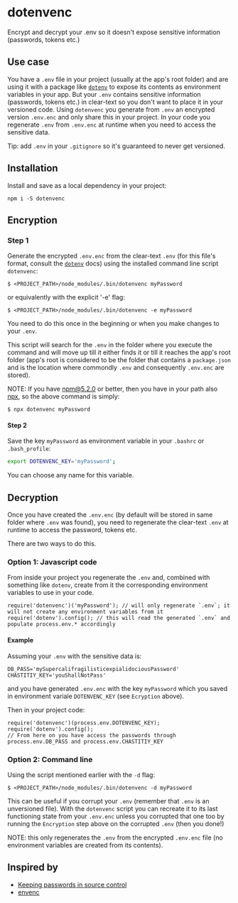 # dotenvenc

  Encrypt and decrypt your .env so it doesn't expose sensitive information (passwords, tokens etc.)

## Use case

You have a `.env` file in your project (usually at the app's root folder) and are using it with a package
like [`dotenv`](https://www.npmjs.com/package/dotenv) to expose its contents as environment variables in your app.
But your `.env` contains sensitive information (passwords, tokens etc.) in clear-text so you don't want to place it in
your versioned code. Using `dotenvenc` you generate from `.env` an encrypted version `.env.enc` and only share
this in your project. In your code you regenerate `.env` from `.env.enc` at runtime when you need to access the sensitive data.

Tip: add `.env` in your `.gitignore` so it's guaranteed to never get versioned.

## Installation

Install and save as a local dependency in your project:
```
npm i -S dotenvenc
```

## Encryption

### Step 1

Generate the encrypted `.env.enc` from the clear-text `.env` (for this file's format, consult the [`dotenv`](https://www.npmjs.com/package/dotenv) docs)
using the installed command line script `dotenvenc`:

```
$ <PROJECT_PATH>/node_modules/.bin/dotenvenc myPassword
```
or equivalently with the explicit '-e' flag:
```
$ <PROJECT_PATH>/node_modules/.bin/dotenvenc -e myPassword
```

You need to do this once in the beginning or when you make changes to your `.env`.

This script will search for the `.env` in the folder where you execute the command and will move up till it either finds it
or till it reaches the app's root folder (app's root is considered to be the folder that contains a `package.json` and
is the location where commondly `.env` and consequently `.env.enc` are stored).

NOTE: If you have npm@5.2.0 or better, then you have in your path also [npx](https://www.npmjs.com/package/npx), so the above command is simply:
```
$ npx dotenvenc myPassword
```

#### Step 2

Save the key `myPassword` as environment variable in your `.bashrc` or `.bash_profile`:
```bash
export DOTENVENC_KEY='myPassword';
```

You can choose any name for this variable.

## Decryption

Once you have created the `.env.enc` (by default will be stored in same folder where `.env` was found), you need to
regenerate the clear-text `.env` at runtime to access the password, tokens etc.

There are two ways to do this.

### Option 1: Javascript code

From inside your project you regenerate the `.env` and, combined with something like `dotenv`, create from it the
corresponding environment variables to use in your code.
```
require('dotenvenc')('myPassword'); // will only regenerate `.env`; it will not create any environment variables from it
require('dotenv').config(); // this will read the generated `.env` and populate process.env.* accordingly
```

#### Example

Assuming your `.env` with the sensitive data is:
```
DB_PASS='mySupercalifragilisticexpialidociousPassword'
CHASTITIY_KEY='youShallNotPass'
```
and you have generated `.env.enc` with the key `myPassword` which you saved in environment variale `DOTENVENC_KEY`  (see `Ecryption` above).

Then in your project code:
```
require('dotenvenc')(process.env.DOTENVENC_KEY);
require('dotenv').config();
// From here on you have access the passwords through process.env.DB_PASS and process.env.CHASTITIY_KEY
```

### Option 2: Command line

Using the script mentioned earlier with the `-d` flag:
```
$ <PROJECT_PATH>/node_modules/.bin/dotenvenc -d myPassword
```

This can be useful if you corrupt your `.env` (remember that `.env` is an unversioned file). With the `dotenvenc` script
you can recreate it to its last functioning state from your `.env.enc` unless you corrupted that one too by running
the `Encryption` step above on the corrupted `.env` (then you done!)

NOTE: this only regenerates the `.env` from the encrypted `.env.enc` file (no environment variables are created from its contents).

## Inspired by

* [Keeping passwords in source control](http://ejohn.org/blog/keeping-passwords-in-source-control/)
* [envenc](https://www.npmjs.com/package/envenc)
